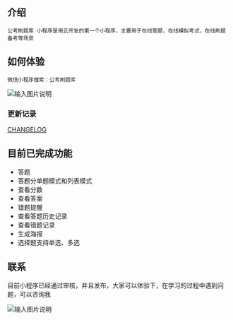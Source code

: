 

## 介绍
    公考刷题库 小程序是用云开发的第一个小程序，主要用于在线答题，在线模拟考试，在线刷题备考等场景

## 如何体验

    微信小程序搜索：公考刷题库
![输入图片说明](https://images.gitee.com/uploads/images/2020/0912/124352_ba56048d_1947212.jpeg "gh_15af2ff18336_258.jpg")


### 更新记录

[CHANGELOG](./CHANGELOG.md)


## 目前已完成功能
+ 答题
+ 答题分单题模式和列表模式
+ 查看分数
+ 查看答案
+ 错题提醒
+ 查看答题历史记录
+ 查看错题记录
+ 生成海报
+ 选择题支持单选、多选

## 联系

目前小程序已经通过审核，并且发布，大家可以体验下，在学习的过程中遇到问题，可以咨询我


![输入图片说明](https://images.gitee.com/uploads/images/2020/0726/161524_56919255_1947212.jpeg "微信图片_20200726160114_副本.jpg")




